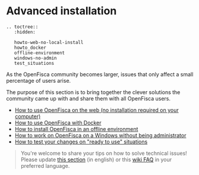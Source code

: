 # Advanced installation

```eval_rst
.. toctree::
   :hidden:

   howto-web-no-local-install
   howto_docker
   offline-environment
   windows-no-admin
   test_situations
```

As the OpenFisca community becomes larger, issues that only affect a small percentage of users arise.

The purpose of this section is to bring together the clever solutions the community came up with and share them with all OpenFisca users.

- [How to use OpenFisca on the web (no installation required on your computer)](./howto-web-no-local-install.md)
- [How to use OpenFisca with Docker](./howto_docker.md)
- [How to install OpenFisca in an offline environment](./offline-environment.md)
- [How to work on OpenFisca on a Windows without being administrator](./windows-no-admin.md)
- [How to test your changes on "ready to use" situations](./test_situations.md)

> You're welcome to share your tips on how to solve technical issues! Please update [this section](https://github.com/openfisca/openfisca-doc/edit/master/recipes.md) (in english) or this [wiki FAQ](https://github.com/openfisca/tutorial/wiki) in your preferred language.
